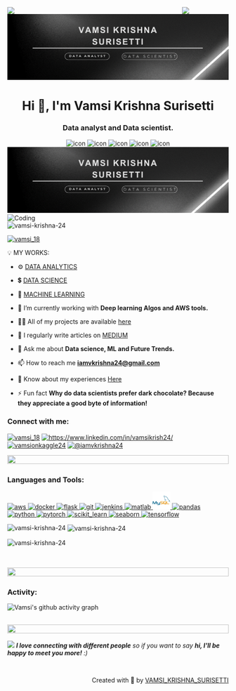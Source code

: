 <img align="left" src="https://user-images.githubusercontent.com/65187002/144930161-2f783401-8d27-4fdf-a2f7-cc0ba32f1f1f.gif" width="21%" style="display:inline;"><img align="right" src="https://user-images.githubusercontent.com/65187002/144930161-2f783401-8d27-4fdf-a2f7-cc0ba32f1f1f.gif" width="21%" style="display:inline;">

<img src="https://raw.githubusercontent.com/Vamsi-Krishna-24/Vamsi-Krishna-24/main/VAMSI%20KRISHNA.png" alt="logo">

<h1 align="center">Hi 👋, I'm Vamsi Krishna Surisetti</h1>
<h3 align="center">Data analyst and Data scientist.</h3>

<div align="center">
  <img src="https://techstack-generator.vercel.app/github-icon.svg" alt="icon" width="50" height="50" />
  <img src="https://techstack-generator.vercel.app/python-icon.svg" alt="icon" width="50" height="50" />
  <img src="https://techstack-generator.vercel.app/docker-icon.svg" alt="icon" width="50" height="50" />
  <img src="https://techstack-generator.vercel.app/aws-icon.svg" alt="icon"width="50" height="50" />
  <img src="https://techstack-generator.vercel.app/mysql-icon.svg" alt="icon" width="50" height="50" />
</div>


<img src="https://raw.githubusercontent.com/Vamsi-Krishna-24/Vamsi-Krishna-24/main/VAMSI%20KRISHNA.png" >

<img align="right" alt="Coding" width="600" src="https://miro.medium.com/max/1360/1*zVnWJtyGOX_kUIDm6ccCfQ.gif">


<p align="left"> <img src="https://komarev.com/ghpvc/?username=vamsi-krishna-24&label=Profile%20views&color=0e75b6&style=flat" alt="vamsi-krishna-24" /> </p>

<p align="left"> <a href="https://twitter.com/vamsi_18" target="blank"><img src="https://img.shields.io/twitter/follow/vamsi_18?logo=twitter&style=for-the-badge" alt="vamsi_18" /></a> </p>

 💡 MY WORKS:
- ⚙️ [ DATA ANALYTICS ](https://github.com/Vamsi-Krishna-24/RetailData-Analytics-Nexus/blob/main/README.md)


- 💲  [DATA SCIENCE ](https://github.com/Vamsi-Krishna-24/Customer-Segmentation-Sentiment-Analysis-and-Predictive-Modelling./blob/main/README.md)

- 🤝  [MACHINE LEARNING](https://github.com/Vamsi-Krishna-24/STOCK_MOVEMENT_PREDICTION_/blob/main/README.md)

- 🌱 I’m currently working with **Deep learning Algos and AWS tools.**

- 👨‍💻 All of my projects are available [here](https://github.com/Vamsi-Krishna-24?tab=repositories)

- 📝 I regularly write articles on [MEDIUM](https://medium.com/@iamvkrishna24)

- 💬 Ask me about **Data science, ML and Future Trends.**

- 📫 How to reach me **iamvkrishna24@gmail.com**

- 📄 Know about my experiences [Here](https://vamsikrishna-surisetti.tiiny.site)

- ⚡ Fun fact **Why do data scientists prefer dark chocolate? Because they appreciate a good byte of information!**

<h3 align="left">Connect with me:</h3>
<p align="left">
<a href="https://twitter.com/vamsi_18" target="blank"><img align="center" src="https://raw.githubusercontent.com/rahuldkjain/github-profile-readme-generator/master/src/images/icons/Social/twitter.svg" alt="vamsi_18" height="30" width="40" /></a>
<a href="https://linkedin.com/in/https://www.linkedin.com/in/vamsikrish24/" target="blank"><img align="center" src="https://raw.githubusercontent.com/rahuldkjain/github-profile-readme-generator/master/src/images/icons/Social/linked-in-alt.svg" alt="https://www.linkedin.com/in/vamsikrish24/" height="30" width="40" /></a>
<a href="https://kaggle.com/vamsionkaggle24" target="blank"><img align="center" src="https://raw.githubusercontent.com/rahuldkjain/github-profile-readme-generator/master/src/images/icons/Social/kaggle.svg" alt="vamsionkaggle24" height="30" width="40" /></a>
<a href="https://medium.com/@iamvkrishna24" target="blank"><img align="center" src="https://raw.githubusercontent.com/rahuldkjain/github-profile-readme-generator/master/src/images/icons/Social/medium.svg" alt="@iamvkrishna24" height="30" width="40" /></a>
</p>

<img src="https://i.imgur.com/dBaSKWF.gif" height="20" width="100%">

<h3 align="left">Languages and Tools:</h3>
<p align="left">
  <a href="https://aws.amazon.com" target="_blank" rel="noreferrer">
    <img src="https://techstack-generator.vercel.app/aws-icon.svg" alt="aws" width="40" height="40"/>
  </a>

  <a href="https://www.docker.com/" target="_blank" rel="noreferrer">
    <img src="https://techstack-generator.vercel.app/docker-icon.svg" alt="docker" width="40" height="40"/>
  </a>

  <a href="https://flask.palletsprojects.com/" target="_blank" rel="noreferrer">
    <img src="https://www.vectorlogo.zone/logos/pocoo_flask/pocoo_flask-icon.svg" alt="flask" width="40" height="40"/>
  </a>

  <a href="https://git-scm.com/" target="_blank" rel="noreferrer">
    <img src="https://www.vectorlogo.zone/logos/git-scm/git-scm-icon.svg" alt="git" width="40" height="40"/>
  </a>

  <a href="https://www.jenkins.io" target="_blank" rel="noreferrer">
    <img src="https://www.vectorlogo.zone/logos/jenkins/jenkins-icon.svg" alt="jenkins" width="40" height="40"/>
  </a>

  <a href="https://www.mathworks.com/" target="_blank" rel="noreferrer">
    <img src="https://upload.wikimedia.org/wikipedia/commons/2/21/Matlab_Logo.png" alt="matlab" width="40" height="40"/>
  </a>

  <a href="https://www.mysql.com/" target="_blank" rel="noreferrer">
    <img src="https://raw.githubusercontent.com/devicons/devicon/master/icons/mysql/mysql-original-wordmark.svg" alt="mysql" width="40" height="40"/>
  </a>

  <a href="https://pandas.pydata.org/" target="_blank" rel="noreferrer">
    <img src="https://commons.wikimedia.org/wiki/File:Pandas_mark.svg" alt="pandas" width="40" height="40"/>
  </a>

  <a href="https://www.python.org" target="_blank" rel="noreferrer">
    <img src="https://techstack-generator.vercel.app/python-icon.svg" alt="python" width="40" height="40"/>
  </a>

  <a href="https://pytorch.org/" target="_blank" rel="noreferrer">
    <img src="https://www.vectorlogo.zone/logos/pytorch/pytorch-icon.svg" alt="pytorch" width="40" height="40"/>
  </a>

  <a href="https://scikit-learn.org/" target="_blank" rel="noreferrer">
    <img src="https://upload.wikimedia.org/wikipedia/commons/0/05/Scikit_learn_logo_small.svg" alt="scikit_learn" width="40" height="40"/>
  </a>

  <a href="https://seaborn.pydata.org/" target="_blank" rel="noreferrer">
    <img src="https://seaborn.pydata.org/_images/logo-mark-lightbg.svg" alt="seaborn" width="40" height="40"/>
  </a>

  <a href="https://www.tensorflow.org" target="_blank" rel="noreferrer">
    <img src="https://www.vectorlogo.zone/logos/tensorflow/tensorflow-icon.svg" alt="tensorflow" width="40" height="40"/>
  </a>
</p>


<p><img align="left" src="https://github-readme-stats.vercel.app/api/top-langs?username=vamsi-krishna-24&show_icons=true&locale=en&layout=compact" alt="vamsi-krishna-24" /></p>

<p>&nbsp;<img align="center" src="https://github-readme-stats.vercel.app/api?username=vamsi-krishna-24&show_icons=true&locale=en" alt="vamsi-krishna-24" /></p>

<p><img align="center" src="https://github-readme-streak-stats.herokuapp.com/?user=vamsi-krishna-24&" alt="vamsi-krishna-24" /></p>
<br><br>

<img src="https://i.imgur.com/dBaSKWF.gif" height="20" width="100%">

<h3 align="left">Activity:</h3>

![Vamsi's github activity graph](https://github-readme-activity-graph.vercel.app/graph?username=Vamsi-Krishna-24&bg_color=aedcf9&color=192457&line=312fa2&point=7f5cff&area=true&hide_border=true)
<br><br>

<img src="https://i.imgur.com/dBaSKWF.gif" height="20" width="100%">

<img src="https://media.giphy.com/media/LnQjpWaON8nhr21vNW/giphy.gif" width="60"> <em><b>I love connecting with different people</b> so if you want to say <b>hi, I'll be happy to meet you more!</b> :)</em>

<br>
<p align="right" > Created with 🧡 by <a href="https://www.linkedin.com/in/vamsikrish24/">VAMSI_KRISHNA_SURISETTI</a></p>

